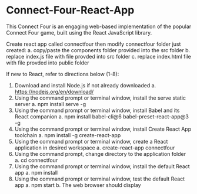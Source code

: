 # Connect-Four-React-App
This Connect Four is an engaging web-based implementation of the popular Connect Four game, built using the React JavaScript library.

Create react app called connectfour then modify connectfour folder just created:
a. copy/paste the components folder provided into the src folder
b. replace index.js file with file provded into src folder
c. replace index.html file with file provded into public folder

If new to React, refer to directions below (1-8):
1. Download and install Node.js if not already downloaded
a. https://nodejs.org/en/download/
2. Using the command prompt or terminal window, install the serve static server
a. npm install serve -g
3. Using the command prompt or terminal window, install Babel and its React
companion
a. npm install babel-cli@6 babel-preset-react-app@3 -g
4. Using the command prompt or terminal window, install Create React App toolchain
a. npm install -g create-react-app
5. Using the command prompt or terminal window, create a React application in desired
workspace
a. create-react-app connectfour
6. Using the command prompt, change directory to the application folder
a. cd connectfour
7. Using the command prompt or terminal window, install the default React app
a. npm install
8. Using the command prompt or terminal window, test the default React app
a. npm start
b. The web browser should display

